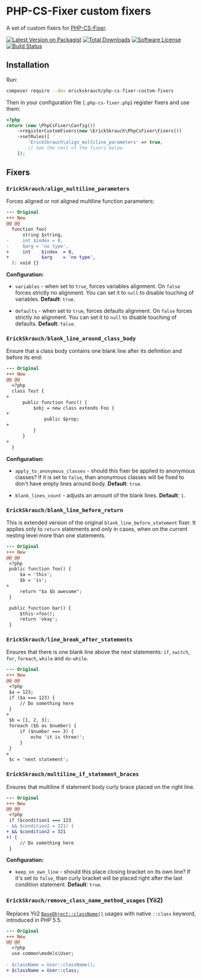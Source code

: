 # PHP-CS-Fixer custom fixers

A set of custom fixers for [PHP-CS-Fixer](https://github.com/FriendsOfPHP/PHP-CS-Fixer).

[![Latest Version on Packagist][ico-version]][link-packagist]
[![Total Downloads][ico-downloads]][link-downloads]
[![Software License][ico-license]](LICENSE.md)
[![Build Status][ico-build-status]][link-build-status]

## Installation

Run:

```sh
composer require --dev erickskrauch/php-cs-fixer-custom-fixers
```

Then in your configuration file (`.php-cs-fixer.php`) register fixers and use them:

```php
<?php
return (new \PhpCsFixer\Config())
    ->registerCustomFixers(new \ErickSkrauch\PhpCsFixer\Fixers())
    ->setRules([
        'ErickSkrauch\align_multiline_parameters' => true,
        // See the rest of the fixers below
    ]);
```

## Fixers

### `ErickSkrauch/align_multiline_parameters`

Forces aligned or not aligned multiline function parameters:

```diff
--- Original
+++ New
@@ @@
  function foo(
      string $string,
-     int $index = 0,
-     $arg = 'no type',
+     int    $index  = 0,
+            $arg    = 'no type',
  ): void {}
```

**Configuration:**

* `variables` - when set to `true`, forces variables alignment. On `false` forces strictly no alignment.
  You can set it to `null` to disable touching of variables. **Default**: `true`.

* `defaults` - when set to `true`, forces defaults alignment. On `false` forces strictly no alignment.
  You can set it to `null` to disable touching of defaults. **Default**: `false`.

### `ErickSkrauch/blank_line_around_class_body`

Ensure that a class body contains one blank line after its definition and before its end:

```diff
--- Original
+++ New
@@ @@
  <?php
  class Test {
+
      public function func() {
          $obj = new class extends Foo {
+
              public $prop;
+
          }
      }
+
  }
```

**Configuration:**

* `apply_to_anonymous_classes` - should this fixer be applied to anonymous classes? If it is set to `false`, than
  anonymous classes will be fixed to don't have empty lines around body. **Default**: `true`.

* `blank_lines_count` - adjusts an amount of the blank lines. **Default**: `1`.

### `ErickSkrauch/blank_line_before_return`

This is extended version of the original `blank_line_before_statement` fixer. It applies only to `return` statements
and only in cases, when on the current nesting level more than one statements.

```diff
--- Original
+++ New
@@ @@
 <?php
 public function foo() {
     $a = 'this';
     $b = 'is';
+
     return "$a $b awesome";
 }

 public function bar() {
     $this->foo();
     return 'okay';
 }
```

### `ErickSkrauch/line_break_after_statements`

Ensures that there is one blank line above the next statements: `if`, `switch`, `for`, `foreach`, `while`
and `do-while`.

```diff
--- Original
+++ New
@@ @@
 <?php
 $a = 123;
 if ($a === 123) {
     // Do something here
 }
+
 $b = [1, 2, 3];
 foreach ($b as $number) {
     if ($number === 3) {
         echo 'it is three!';
     }
 }
+
 $c = 'next statement';
```

### `ErickSkrauch/multiline_if_statement_braces`

Ensures that multiline if statement body curly brace placed on the right line.

```diff
--- Original
+++ New
@@ @@
 <?php
 if ($condition1 === 123
- && $condition2 = 321) {
+ && $condition2 = 321
+) {
     // Do something here
 }
```

**Configuration:**

* `keep_on_own_line` - should this place closing bracket on its own line? If it's set to `false`, than
  curly bracket will be placed right after the last condition statement. **Default**: `true`.

### `ErickSkrauch/remove_class_name_method_usages` (Yii2)

Replaces Yii2 [`BaseObject::className()`](https://github.com/yiisoft/yii2/blob/e53fc0ded1/framework/base/BaseObject.php#L84)
usages with native `::class` keyword, introduced in PHP 5.5.

```diff
--- Original
+++ New
@@ @@
  <?php
  use common\models\User;
  
- $className = User::className();
+ $className = User::class;
```

[ico-version]: https://img.shields.io/packagist/v/erickskrauch/php-cs-fixer-custom-fixers.svg?style=flat-square
[ico-license]: https://img.shields.io/badge/license-MIT-green.svg?style=flat-square
[ico-downloads]: https://img.shields.io/packagist/dt/erickskrauch/php-cs-fixer-custom-fixers.svg?style=flat-square
[ico-build-status]: https://img.shields.io/github/actions/workflow/status/erickskrauch/php-cs-fixer-custom-fixers/ci.yml?branch=master&style=flat-square

[link-packagist]: https://packagist.org/packages/erickskrauch/php-cs-fixer-custom-fixers
[link-downloads]: https://packagist.org/packages/erickskrauch/php-cs-fixer-custom-fixers/stats
[link-build-status]: https://github.com/erickskrauch/php-cs-fixer-custom-fixers/actions
